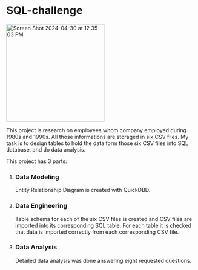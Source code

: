# SQL-challenge

<img width="259" alt="Screen Shot 2024-04-30 at 12 35 03 PM" src="https://github.com/JelenaRaonic/sql-challenge/assets/159960361/24e0bf83-5716-463c-8cd4-d64121bc5a31">

This project is research on employees whom company employed during 1980s and 1990s. All those informations are storaged in six CSV files. My task is to design tables to hold the data form those six CSV files into SQL database, and do data analysis.

This project has 3 parts:

1. ### Data Modeling
    Entity Relationship Diagram is created with QuickDBD.
  
2. ### Data Engineering
   Table schema for each of the six CSV files is created and CSV files are imported into its corresponding SQL table. For each table it is checked that data is imported 
   correctly from each corresponding CSV file.

3. ### Data Analysis
   Detailed data analysis was done answering eight requested questions. 

